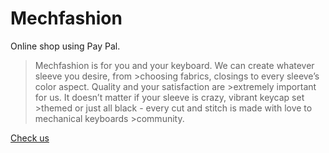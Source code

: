 # Mechfashion

Online shop using Pay Pal.

>Mechfashion is for you and your keyboard. We can create whatever sleeve you desire, from >choosing fabrics, closings to every sleeve’s color aspect. Quality and your satisfaction are >extremely important for us. It doesn’t matter if your sleeve is crazy, vibrant keycap set >themed or just all black - every cut and stitch is made with love to mechanical keyboards >community.

<a href="http://mechfashion.com">Check us</a>